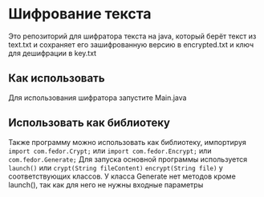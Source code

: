 # Шифрование текста
Это репозиторий для шифратора текста на java, который берёт текст из text.txt и сохраняет его зашифрованную версию в encrypted.txt и ключ для дешифрации в key.txt
## Как использовать
Для использования шифратора запустите Main.java
## Использовать как библиотеку
Также программу можно использовать как библиотеку, импортируя `import com.fedor.Crypt;` или `import com.fedor.Encrypt;` или `com.fedor.Generate;` Для запуска основной программы используется `launch()` или `crypt(String fileContent)` `encrypt(String file)` у соответствующих классов. У класса Generate нет методов кроме launch(), так как для него не нужны входные параметры